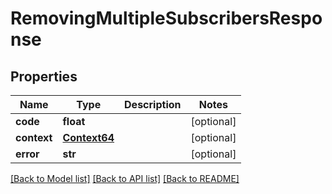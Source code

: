 # RemovingMultipleSubscribersResponse

## Properties
Name | Type | Description | Notes
------------ | ------------- | ------------- | -------------
**code** | **float** |  | [optional] 
**context** | [**Context64**](Context64.md) |  | [optional] 
**error** | **str** |  | [optional] 

[[Back to Model list]](../README.md#documentation-for-models) [[Back to API list]](../README.md#documentation-for-api-endpoints) [[Back to README]](../README.md)


